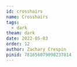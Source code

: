 ```yaml
---
id: crosshairs
name: Crosshairs
tags: 
  - dark
theam: dark
date: 2022-05-03
order: 12
author: Zachary Crespin
pinid: 781656079098237814
---
```

